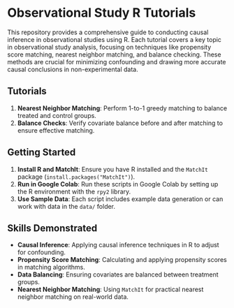 # Observational Study R Tutorials

This repository provides a comprehensive guide to conducting causal inference in observational studies using R. Each tutorial covers a key topic in observational study analysis, focusing on techniques like propensity score matching, nearest neighbor matching, and balance checking. These methods are crucial for minimizing confounding and drawing more accurate causal conclusions in non-experimental data.

## Tutorials

1. **Nearest Neighbor Matching**: Perform 1-to-1 greedy matching to balance treated and control groups.
2. **Balance Checks**: Verify covariate balance before and after matching to ensure effective matching.

## Getting Started

1. **Install R and MatchIt**: Ensure you have R installed and the `MatchIt` package (`install.packages("MatchIt")`).
2. **Run in Google Colab**: Run these scripts in Google Colab by setting up the R environment with the `rpy2` library.
3. **Use Sample Data**: Each script includes example data generation or can work with data in the `data/` folder.

## Skills Demonstrated

- **Causal Inference**: Applying causal inference techniques in R to adjust for confounding.
- **Propensity Score Matching**: Calculating and applying propensity scores in matching algorithms.
- **Data Balancing**: Ensuring covariates are balanced between treatment groups.
- **Nearest Neighbor Matching**: Using `MatchIt` for practical nearest neighbor matching on real-world data.
